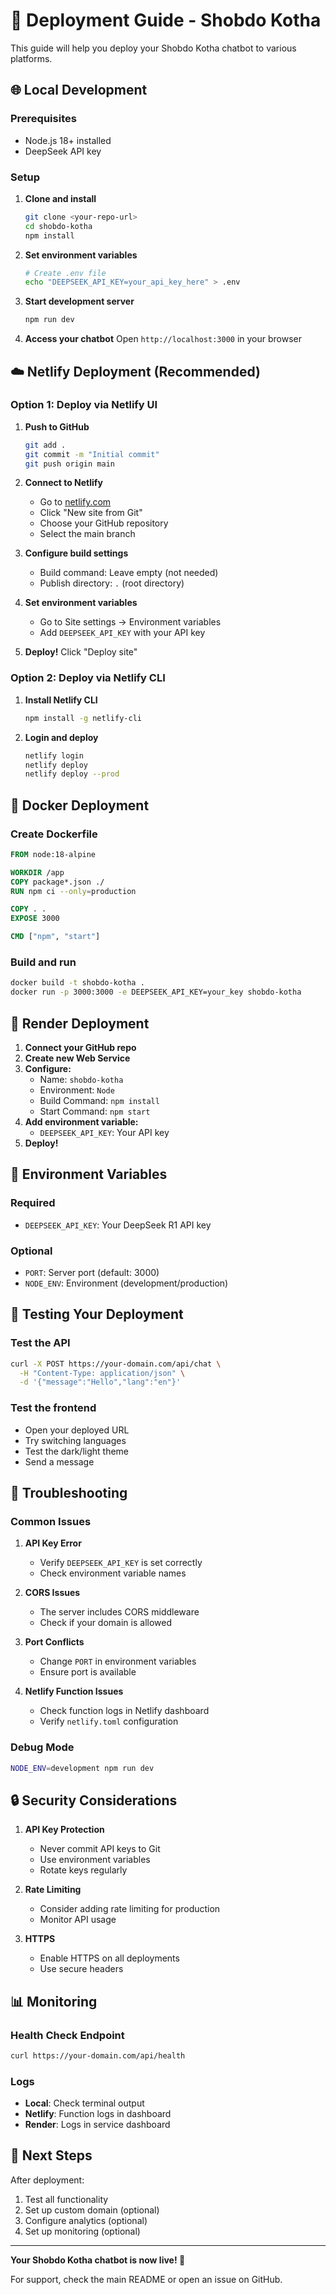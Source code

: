 # 🚀 Deployment Guide - Shobdo Kotha

This guide will help you deploy your Shobdo Kotha chatbot to various platforms.

## 🌐 Local Development

### Prerequisites
- Node.js 18+ installed
- DeepSeek API key

### Setup
1. **Clone and install**
   ```bash
   git clone <your-repo-url>
   cd shobdo-kotha
   npm install
   ```

2. **Set environment variables**
   ```bash
   # Create .env file
   echo "DEEPSEEK_API_KEY=your_api_key_here" > .env
   ```

3. **Start development server**
   ```bash
   npm run dev
   ```

4. **Access your chatbot**
   Open `http://localhost:3000` in your browser

## ☁️ Netlify Deployment (Recommended)

### Option 1: Deploy via Netlify UI

1. **Push to GitHub**
   ```bash
   git add .
   git commit -m "Initial commit"
   git push origin main
   ```

2. **Connect to Netlify**
   - Go to [netlify.com](https://netlify.com)
   - Click "New site from Git"
   - Choose your GitHub repository
   - Select the main branch

3. **Configure build settings**
   - Build command: Leave empty (not needed)
   - Publish directory: `.` (root directory)

4. **Set environment variables**
   - Go to Site settings → Environment variables
   - Add `DEEPSEEK_API_KEY` with your API key

5. **Deploy!**
   Click "Deploy site"

### Option 2: Deploy via Netlify CLI

1. **Install Netlify CLI**
   ```bash
   npm install -g netlify-cli
   ```

2. **Login and deploy**
   ```bash
   netlify login
   netlify deploy
   netlify deploy --prod
   ```

## 🐳 Docker Deployment

### Create Dockerfile
```dockerfile
FROM node:18-alpine

WORKDIR /app
COPY package*.json ./
RUN npm ci --only=production

COPY . .
EXPOSE 3000

CMD ["npm", "start"]
```

### Build and run
```bash
docker build -t shobdo-kotha .
docker run -p 3000:3000 -e DEEPSEEK_API_KEY=your_key shobdo-kotha
```

## 🚢 Render Deployment

1. **Connect your GitHub repo**
2. **Create new Web Service**
3. **Configure:**
   - Name: `shobdo-kotha`
   - Environment: `Node`
   - Build Command: `npm install`
   - Start Command: `npm start`
4. **Add environment variable:**
   - `DEEPSEEK_API_KEY`: Your API key
5. **Deploy!**

## 🔧 Environment Variables

### Required
- `DEEPSEEK_API_KEY`: Your DeepSeek R1 API key

### Optional
- `PORT`: Server port (default: 3000)
- `NODE_ENV`: Environment (development/production)

## 📱 Testing Your Deployment

### Test the API
```bash
curl -X POST https://your-domain.com/api/chat \
  -H "Content-Type: application/json" \
  -d '{"message":"Hello","lang":"en"}'
```

### Test the frontend
- Open your deployed URL
- Try switching languages
- Test the dark/light theme
- Send a message

## 🚨 Troubleshooting

### Common Issues

1. **API Key Error**
   - Verify `DEEPSEEK_API_KEY` is set correctly
   - Check environment variable names

2. **CORS Issues**
   - The server includes CORS middleware
   - Check if your domain is allowed

3. **Port Conflicts**
   - Change `PORT` in environment variables
   - Ensure port is available

4. **Netlify Function Issues**
   - Check function logs in Netlify dashboard
   - Verify `netlify.toml` configuration

### Debug Mode
```bash
NODE_ENV=development npm run dev
```

## 🔒 Security Considerations

1. **API Key Protection**
   - Never commit API keys to Git
   - Use environment variables
   - Rotate keys regularly

2. **Rate Limiting**
   - Consider adding rate limiting for production
   - Monitor API usage

3. **HTTPS**
   - Enable HTTPS on all deployments
   - Use secure headers

## 📊 Monitoring

### Health Check Endpoint
```bash
curl https://your-domain.com/api/health
```

### Logs
- **Local**: Check terminal output
- **Netlify**: Function logs in dashboard
- **Render**: Logs in service dashboard

## 🎯 Next Steps

After deployment:
1. Test all functionality
2. Set up custom domain (optional)
3. Configure analytics (optional)
4. Set up monitoring (optional)

---

**Your Shobdo Kotha chatbot is now live! 🎉**

For support, check the main README or open an issue on GitHub.
